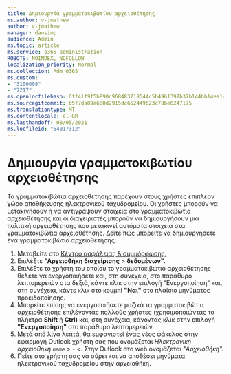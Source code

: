 ```yaml
---
title: Δημιουργία γραμματοκιβωτίου αρχειοθέτησης
ms.author: v-jmathew
author: v-jmathew
manager: dansimp
audience: Admin
ms.topic: article
ms.service: o365-administration
ROBOTS: NOINDEX, NOFOLLOW
localization_priority: Normal
ms.collection: Adm_O365
ms.custom:
- "3100008"
- "7217"
ms.openlocfilehash: 6ff41f9f5b890c968483718544c5b4961397b37b144bb14ea1451d7aac24ebb7
ms.sourcegitcommit: b5f7da89a650d2915dc652449623c78be6247175
ms.translationtype: MT
ms.contentlocale: el-GR
ms.lasthandoff: 08/05/2021
ms.locfileid: "54017312"
---
```

# <a name="create-an-archive-mailbox"></a>Δημιουργία γραμματοκιβωτίου αρχειοθέτησης

Τα γραμματοκιβώτια αρχειοθέτησης παρέχουν στους χρήστες επιπλέον χώρο αποθήκευσης ηλεκτρονικού ταχυδρομείου. Οι χρήστες μπορούν να μετακινήσουν ή να αντιγράψουν στοιχεία στο γραμματοκιβώτιο αρχειοθέτησης και οι διαχειριστές μπορούν να δημιουργήσουν μια πολιτική αρχειοθέτησης που μετακινεί αυτόματα στοιχεία στα γραμματοκιβώτια αρχειοθέτησης. Δείτε πώς μπορείτε να δημιουργήσετε ένα γραμματοκιβώτιο αρχειοθέτησης:

1. Μεταβείτε στο [Κέντρο ασφάλειας & συμμόρφωσης.]( https://go.microsoft.com/fwlink/p/?linkid=2077143)
2. Επιλέξτε **"Αρχειοθήκη διαχείρισης**  >  **δεδομένων".**
3. Επιλέξτε το χρήστη του οποίου το γραμματοκιβώτιο αρχειοθέτησης θέλετε να  ενεργοποιήσετε και, στη συνέχεια, στο παράθυρο λεπτομερειών στα δεξιά, κάντε κλικ στην επιλογή "Ενεργοποίηση" και, στη συνέχεια, κάντε κλικ στο κουμπί **"Ναι"** στο πλαίσιο μηνύματος προειδοποίησης.
4. Μπορείτε επίσης να ενεργοποιήσετε μαζικά τα γραμματοκιβώτια αρχειοθέτησης επιλέγοντας πολλούς χρήστες (χρησιμοποιώντας τα πλήκτρα **Shift** ή **Ctrl)** και, στη συνέχεια, κάνοντας κλικ στην επιλογή **"Ενεργοποίηση"** στο παράθυρο λεπτομερειών.
5. Μετά από λίγα λεπτά, θα εμφανιστεί ένας νέος φάκελος στην εφαρμογή Outlook χρήστη σας που ονομάζεται *Ηλεκτρονική αρχειοθήκη `name` > - <.* Στην Outlook στο web ονομάζεται *"Αρχειοθήκη".*
6. Πείτε στο χρήστη σας να σύρει και να αποθέσει μηνύματα ηλεκτρονικού ταχυδρομείου στην αρχειοθήκη.

